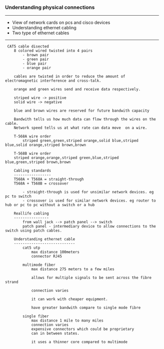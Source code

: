 ### Understanding physical connections
---------------------------------------------------------

- View of network cards on pcs and cisco devices
- Understanding ethernet cabling
- Two type of ethernet cables

-----------------------------------------

     CAT5 cable disected
        8 colored wired twisted into 4 pairs
            - brown pair
            - green pair
            - blue pair
            - orange pair

        cables are twisted in order to reduce the amount of electromagnetic interference and cross-talk.

        orange and green wires send and receive data respectively.

        striped wire -> positive
        solid wire -> negative

        blue and brown wires are reserved for future bandwith capacity

        Bandwith tells us how much data can flow through the wires on the cable.
        Network speed tells us at what rate can data move  on a wire.

        T-568A wire order
            striped green,green,striped orange,solid blue,striped blue,solid orange,striped brown,brown

        T-568B wire order
        striped orange,orange,striped green,blue,striped blue,green,striped brown,brown

        Cabling standards
        -----------------
        T568A + T568A = straight-through
        T568A + T568B = crossover

            - straight-through is used for unsimilar network devices. eg pc to switch
            - crossover is used for similar network devices. eg router to hub or pc to pc without a switch or a hub

        Reallife cabling
        ----------------
            from wall jack --> patch panel --> switch
            patch panel - intermediary device to allow connections to the switch using patch cables.

        Understanding ethernet cable
        ----------------------------
            cat5 utp
                max distance 100meters
                connector RJ45
                
            multimode fiber
                max distance 275 meters to a few miles
                
                allows for multiple signals to be sent across the fibre strand
                
                connection varies

                it can work with cheaper equipment.

                have greater bandwith compare to single mode fibre

            single fiber
                max distance 1 mile to many miles
                connection varies
                expensive connectors which could be proprietary
                can in between states.

                it uses a thinner core compared to multimode

        


